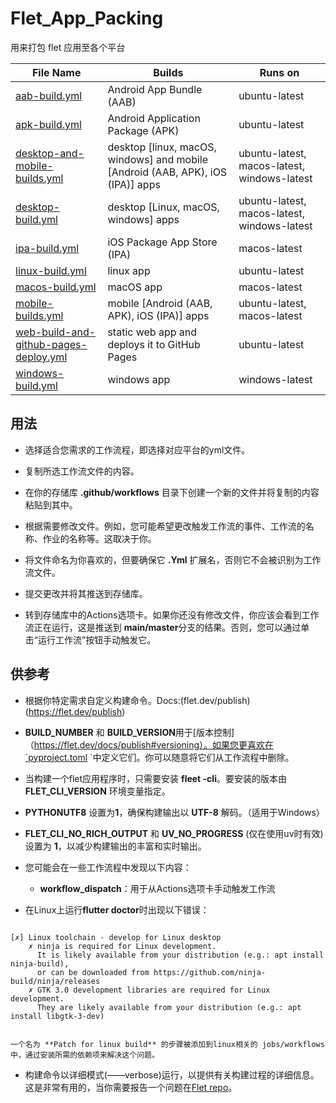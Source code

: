 # Flet_App_Packing
用来打包 flet 应用至各个平台


| File Name                                                    | Builds                                                       | Runs on                                     |
| ------------------------------------------------------------ | ------------------------------------------------------------ | ------------------------------------------- |
| [aab-build.yml](.github/workflows/aab-build.yml)             | Android App Bundle (AAB)                                     | ubuntu-latest                               |
| [apk-build.yml](.github/workflows/apk-build.yml)             | Android Application Package (APK)                            | ubuntu-latest                               |
| [desktop-and-mobile-builds.yml](.github/workflows/desktop-and-mobile-builds.yml) | desktop [linux, macOS, windows] and mobile [Android (AAB, APK), iOS (IPA)] apps | ubuntu-latest, macos-latest, windows-latest |
| [desktop-build.yml](.github/workflows/desktop-builds.yml)    | desktop [Linux, macOS, windows] apps                         | ubuntu-latest, macos-latest, windows-latest |
| [ipa-build.yml](.github/workflows/ipa-build.yml)             | iOS Package App Store (IPA)                                  | macos-latest                                |
| [linux-build.yml](.github/workflows/linux-build.yml)         | linux app                                                    | ubuntu-latest                               |
| [macos-build.yml](.github/workflows/macos-build.yml)         | macOS app                                                    | macos-latest                                |
| [mobile-builds.yml](.github/workflows/mobile-builds.yml)     | mobile [Android (AAB, APK), iOS (IPA)] apps                  | ubuntu-latest, macos-latest                 |
| [web-build-and-github-pages-deploy.yml](.github/workflows/web-build-and-github-pages-deploy.yml) | static web app and deploys it to GitHub Pages                | ubuntu-latest                               |
| [windows-build.yml](.github/workflows/windows-build.yml)     | windows app                                                  | windows-latest                              |

## 用法

- 选择适合您需求的工作流程，即选择对应平台的yml文件。

- 复制所选工作流文件的内容。

- 在你的存储库 **.github/workflows** 目录下创建一个新的文件并将复制的内容粘贴到其中。

- 根据需要修改文件。例如，您可能希望更改触发工作流的事件、工作流的名称、作业的名称等。这取决于你。

- 将文件命名为你喜欢的，但要确保它 **.Yml** 扩展名，否则它不会被识别为工作流文件。

- 提交更改并将其推送到存储库。

- 转到存储库中的Actions选项卡。如果你还没有修改文件，你应该会看到工作流正在运行，这是推送到 **main/master**分支的结果。否则，您可以通过单击“运行工作流”按钮手动触发它。

## 供参考

- 根据你特定需求自定义构建命令。Docs:(flet.dev/publish)(https://flet.dev/publish)

- **BUILD_NUMBER** 和 **BUILD_VERSION**用于[版本控制]（https://flet.dev/docs/publish#versioning）。如果您更喜欢在`pyproject.toml `中定义它们。你可以随意将它们从工作流程中删除。

- 当构建一个flet应用程序时，只需要安装 **fleet -cli**。要安装的版本由 **FLET_CLI_VERSION** 环境变量指定。

- **PYTHONUTF8** 设置为**1**，确保构建输出以 **UTF-8** 解码。（适用于Windows）

- **FLET_CLI_NO_RICH_OUTPUT** 和 **UV_NO_PROGRESS** (仅在使用uv时有效)设置为 **1**，以减少构建输出的丰富和实时输出。
  
- 您可能会在一些工作流程中发现以下内容：

    - **workflow_dispatch**：用于从Actions选项卡手动触发工作流
     
- 在Linux上运行**flutter doctor**时出现以下错误：

```

[✗] Linux toolchain - develop for Linux desktop
    ✗ ninja is required for Linux development.
      It is likely available from your distribution (e.g.: apt install ninja-build), 
      or can be downloaded from https://github.com/ninja-build/ninja/releases
    ✗ GTK 3.0 development libraries are required for Linux development.
      They are likely available from your distribution (e.g.: apt install libgtk-3-dev)
      
```

    一个名为 **Patch for linux build** 的步骤被添加到linux相关的 jobs/workflows 中，通过安装所需的依赖项来解决这个问题。

- 构建命令以详细模式(——verbose)运行，以提供有关构建过程的详细信息。这是非常有用的，当你需要报告一个问题在[Flet repo](https://github.com/flet-dev/flet)。
